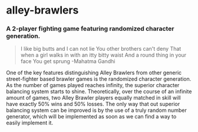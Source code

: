 # alley-brawlers
### A 2-player fighting game featuring randomized character generation.

>I like big butts and I can not lie
>You other brothers can't deny
>That when a girl walks in with an itty bitty waist
>And a round thing in your face
>You get sprung
>-Mahatma Gandhi

One of the key features distinguishing Alley Brawlers from other generic street-fighter based brawler games is the randomized character generation. As the number of games played reaches infinity, the superior character balancing system starts to shine. Theoretically, over the course of an infinite amount of games, two Alley Brawler players equally matched in skill will have exactly 50% wins and 50% losses. The only way that out superior balancing system can be improved is by the use of a truly random number generator, which will be implemented as soon as we can find a way to easily implement it.